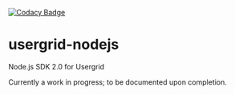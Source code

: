 [![Codacy Badge](https://api.codacy.com/project/badge/grade/034bc34302b646bf932c7c0307e0e313)](https://www.codacy.com/app/remus/usergrid-nodejs)

# usergrid-nodejs
Node.js SDK 2.0 for Usergrid 

Currently a work in progress; to be documented upon completion.

